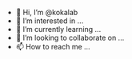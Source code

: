- 👋 Hi, I’m @kokalab
- 👀 I’m interested in ...
- 🌱 I’m currently learning ...
- 💞️ I’m looking to collaborate on ...
- 📫 How to reach me ...

<!---
kokalab/kokalab is a ✨ special ✨ repository because its `README.md` (this file) appears on your GitHub profile.
You can click the Preview link to take a look at your changes.
--->
